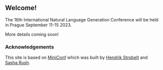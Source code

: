 ## Welcome!

The 16th International Natural Language Generation Conference will be held in Prague September 11-15 2023.

More details coming soon!

### Acknowledgements

This site is based on [MiniConf](https://github.com/Mini-Conf/Mini-Conf) which was built by [Hendrik Strobelt](http://twitter.com/hen_str) and [Sasha Rush](http://twitter.com/srush_nlp).

